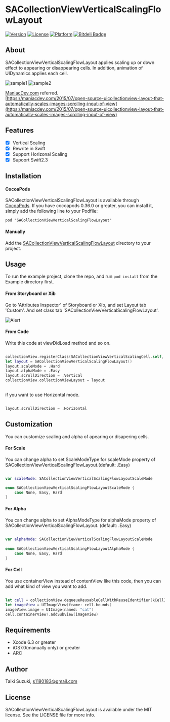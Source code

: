 # SACollectionViewVerticalScalingFlowLayout

[![Version](https://img.shields.io/cocoapods/v/SACollectionViewVerticalScalingFlowLayout.svg?style=flat)](http://cocoadocs.org/docsets/SACollectionViewVerticalScalingFlowLayout)
[![License](https://img.shields.io/cocoapods/l/SACollectionViewVerticalScalingFlowLayout.svg?style=flat)](http://cocoadocs.org/docsets/SACollectionViewVerticalScalingFlowLayout)
[![Platform](https://img.shields.io/cocoapods/p/SACollectionViewVerticalScalingFlowLayout.svg?style=flat)](http://cocoadocs.org/docsets/SACollectionViewVerticalScalingFlowLayout)
[![Bitdeli Badge](https://d2weczhvl823v0.cloudfront.net/szk-atmosphere/sacollectionviewverticalscalingflowlayout/trend.png)](https://bitdeli.com/free "Bitdeli Badge")

## About

SACollectionViewVerticalScalingFlowLayout applies scaling up or down effect to appearing or disappearing cells. In addition, animation of UIDynamics applies each cell.

![sample1](./SampleImage/sample1.gif) ![sample2](./SampleImage/sample2.gif)

[ManiacDev.com](https://maniacdev.com/) referred.  
[https://maniacdev.com/2015/07/open-source-uicollectionview-layout-that-automatically-scales-images-scrolling-inout-of-view](https://maniacdev.com/2015/07/open-source-uicollectionview-layout-that-automatically-scales-images-scrolling-inout-of-view)

## Features

- [x] Vertical Scaling
- [x] Rewrite in Swift 
- [x] Support Horizonal Scaling
- [x] Supoort Swift2.3

## Installation

#### CocoaPods

SACollectionViewVerticalScalingFlowLayout is available through [CocoaPods](http://cocoapods.org). If you have cocoapods 0.36.0 or greater, you can install
it, simply add the following line to your Podfile:

    pod "SACollectionViewVerticalScalingFlowLayout"

#### Manually

Add the [SACollectionViewVerticalScalingFlowLayout](./SACollectionViewVerticalScalingFlowLayout) directory to your project. 


## Usage

To run the example project, clone the repo, and run `pod install` from the Example directory first.

#### From Storyboard or Xib

Go to 'Attributes Inspector' of Storyboard or Xib, and set Layout tab 'Custom'. And set class tab 'SACollectionViewVerticalScalingFlowLayout'.

![Alert](./SampleImage/CollectionView.png)

#### From Code

Write this code at viewDidLoad method and so on.

```swift

collectionView.registerClass(SACollectionViewVerticalScalingCell.self, forCellWithReuseIdentifier:kCellIdentifier)
let layout = SACollectionViewVerticalScalingFlowLayout()
layout.scaleMode = .Hard
layout.alphaMode = .Easy
layout.scrollDirection = .Vertical
collectionView.collectionViewLayout = layout
    
```

if you want to use Horizontal mode.

```swift

layout.scrollDirection = .Horizontal

```

## Customization

You can customize scaling and alpha of apearing or disapering cells.

#### For Scale

You can change alpha to set ScaleModeType for scaleMode property of SACollectionViewVerticalScalingFlowLayout.(default: .Easy)

```swift

var scaleMode: SACollectionViewVerticalScalingFlowLayoutScaleMode

enum SACollectionViewVerticalScalingFlowLayoutScaleMode {
    case None, Easy, Hard
}


```

#### For Alpha

You can change alpha to set AlphaModeType for alphaMode property of SACollectionViewVerticalScalingFlowLayout. (default: .Easy)

``` swift
	
var alphaMode: SACollectionViewVerticalScalingFlowLayoutScaleMode
	
enum SACollectionViewVerticalScalingFlowLayoutAlphaMode {
    case None, Easy, Hard
}

```

#### For Cell

You use containerView instead of contentView like this code, then you can add what kind of view you want to add.

``` swift

let cell = collectionView.dequeueReusableCellWithReuseIdentifier(kCellIdentifier, forIndexPath: indexPath)
let imageView = UIImageView(frame: cell.bounds)
imageView.image = UIImage(named: "cat")
cell.containerView?.addSubview(imageView)

```

## Requirements
- Xcode 6.3 or greater
- iOS7.0(manually only) or greater
- ARC

## Author

Taiki Suzuki, s1180183@gmail.com

## License

SACollectionViewVerticalScalingFlowLayout is available under the MIT license. See the LICENSE file for more info.

